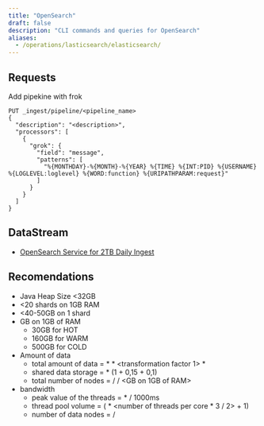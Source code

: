 ```yaml
---
title: "OpenSearch"
draft: false
description: "CLI commands and queries for OpenSearch"
aliases:
  - /operations/lasticsearch/elasticsearch/
---
```


## Requests

Add pipekine with frok

```text
PUT _ingest/pipeline/<pipeline_name>
{
  "description": "<description>",
  "processors": [
    {
      "grok": {
        "field": "message",
        "patterns": [
          "%{MONTHDAY}-%{MONTH}-%{YEAR} %{TIME} %{INT:PID} %{USERNAME} %{LOGLEVEL:loglevel} %{WORD:function} %{URIPATHPARAM:request}"
        ]
      }
    }
  ]
}
```

## DataStream

* [OpenSearch Service for 2TB Daily Ingest](https://gist.github.com/rupeshtiwari/8b741704424967d864141521aad30b98)

## Recomendations

* Java Heap Size <32GB
* <20 shards on 1GB RAM
* <40-50GB on 1 shard
* GB on 1GB of RAM
  * 30GB for HOT
  * 160GB for WARM
  * 500GB for COLD
* Amount of data
  * total amount of data = <GB per day> * <number of days> * <transformation factor 1> * <nember of replication>
  * shared data storage = <total amount of data> * (1 + 0,15 + 0,1)
  * total number of nodes = <shared data storage> / <ram per node> / <GB on 1GB of RAM>
* bandwidth
  * peak value of the threads = <peak number of requests per second> * <average response time to a search query in ms> / 1000ms
  * thread pool volume = (<number of cores per node> * <number of threads per core * 3 / 2> + 1)
  * number of data nodes = <peak value of the threads> / <thread pool volume>